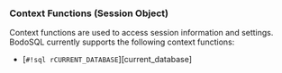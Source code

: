 
###   Context Functions (Session Object)

Context functions are used to access session information and settings. BodoSQL currently supports the following context functions:

- [`#!sql rCURRENT_DATABASE`][current_database]

